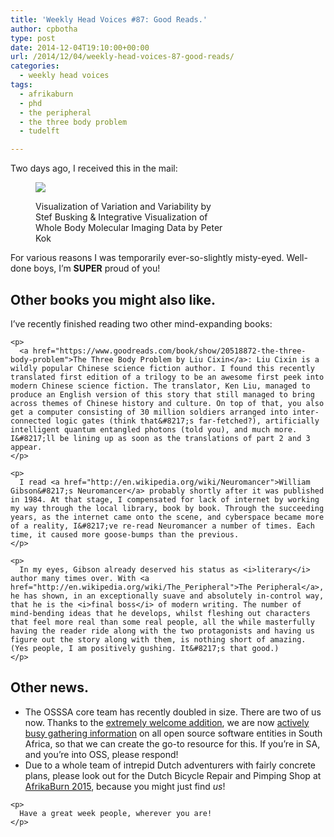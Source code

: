 ```yaml
---
title: 'Weekly Head Voices #87: Good Reads.'
author: cpbotha
type: post
date: 2014-12-04T19:10:00+00:00
url: /2014/12/04/weekly-head-voices-87-good-reads/
categories:
  - weekly head voices
tags:
  - afrikaburn
  - phd
  - the peripheral
  - the three body problem
  - tudelft

---
```

Two days ago, I received this in the mail: <figure style="width: 300px" class="wp-caption alignnone"><a href="http://cpbotha.net/wp-content/uploads/2014/12/wpid-proefschriften_peter_kok_stef_busking.jpg" data-rel="lightbox-image-0" data-rl_title="" data-rl_caption="" title="">

![][1]</a><figcaption class="wp-caption-text">Visualization of Variation and Variability by Stef Busking & Integrative Visualization of Whole Body Molecular Imaging Data by Peter Kok</figcaption></figure> 

For various reasons I was temporarily ever-so-slightly misty-eyed. Well-done boys, I&#8217;m **SUPER** proud of you! 

<div id="outline-container-sec-1" class="outline-2">
  <h2 id="sec-1">
    Other books you might also like.
  </h2>
  
  <div class="outline-text-2" id="text-1">
    <p>
      I&#8217;ve recently finished reading two other mind-expanding books:
    </p>
    
    <p>
      <a href="https://www.goodreads.com/book/show/20518872-the-three-body-problem">The Three Body Problem by Liu Cixin</a>: Liu Cixin is a wildly popular Chinese science fiction author. I found this recently translated first edition of a trilogy to be an awesome first peek into modern Chinese science fiction. The translator, Ken Liu, managed to produce an English version of this story that still managed to bring across themes of Chinese history and culture. On top of that, you also get a computer consisting of 30 million soldiers arranged into inter-connected logic gates (think that&#8217;s far-fetched?), artificially intelligent quantum entangled photons (told you), and much more. I&#8217;ll be lining up as soon as the translations of part 2 and 3 appear.
    </p>
    
    <p>
      I read <a href="http://en.wikipedia.org/wiki/Neuromancer">William Gibson&#8217;s Neuromancer</a> probably shortly after it was published in 1984. At that stage, I compensated for lack of internet by working my way through the local library, book by book. Through the succeeding years, as the internet came onto the scene, and cyberspace became more of a reality, I&#8217;ve re-read Neuromancer a number of times. Each time, it caused more goose-bumps than the previous.
    </p>
    
    <p>
      In my eyes, Gibson already deserved his status as <i>literary</i> author many times over. With <a href="http://en.wikipedia.org/wiki/The_Peripheral">The Peripheral</a>, he has shown, in an exceptionally suave and absolutely in-control way, that he is the <i>final boss</i> of modern writing. The number of mind-bending ideas that he develops, whilst fleshing out characters that feel more real than some real people, all the while masterfully having the reader ride along with the two protagonists and having us figure out the story along with them, is nothing short of amazing. (Yes people, I am positively gushing. It&#8217;s that good.)
    </p>
  </div>
</div>

<div id="outline-container-sec-2" class="outline-2">
  <h2 id="sec-2">
    Other news.
  </h2>
  
  <div class="outline-text-2" id="text-2">
    <ul class="org-ul">
      <li>
        The OSSSA core team has recently doubled in size. There are two of us now. Thanks to the <a href="https://twitter.com/lgmarincowitz">extremely welcome addition</a>, we are now <a href="http://osssa.org.za/2014/12/02/call-for-information-do-you-or-does-your-organization-work-with-open-source-software-please-send-us-your-info/">actively busy gathering information</a> on all open source software entities in South Africa, so that we can create the go-to resource for this. If you&#8217;re in SA, and you&#8217;re into OSS, please respond!
      </li>
      <li>
        Due to a whole team of intrepid Dutch adventurers with fairly concrete plans, please look out for the Dutch Bicycle Repair and Pimping Shop at <a href="http://afrikaburn.com/the-event/afrikaburn-2014">AfrikaBurn 2015</a>, because you might just find <i>us</i>!
      </li>
    </ul>
    
    <p>
      Have a great week people, wherever you are!
    </p>
  </div>
</div>

 [1]: http://cpbotha.net/wp-content/uploads/2014/12/wpid-proefschriften_peter_kok_stef_busking-300x185.jpg
